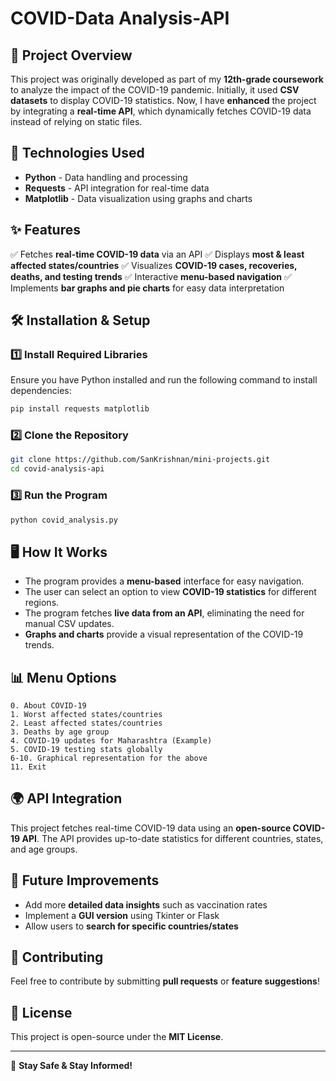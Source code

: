 # COVID-Data Analysis-API

## 📌 Project Overview
This project was originally developed as part of my **12th-grade coursework** to analyze the impact of the COVID-19 pandemic. Initially, it used **CSV datasets** to display COVID-19 statistics. Now, I have **enhanced** the project by integrating a **real-time API**, which dynamically fetches COVID-19 data instead of relying on static files.

## 🔧 Technologies Used
- **Python** - Data handling and processing
- **Requests** - API integration for real-time data
- **Matplotlib** - Data visualization using graphs and charts

## ✨ Features
✅ Fetches **real-time COVID-19 data** via an API
✅ Displays **most & least affected states/countries**
✅ Visualizes **COVID-19 cases, recoveries, deaths, and testing trends**
✅ Interactive **menu-based navigation**
✅ Implements **bar graphs and pie charts** for easy data interpretation

## 🛠 Installation & Setup
### 1️⃣ Install Required Libraries
Ensure you have Python installed and run the following command to install dependencies:
```sh
pip install requests matplotlib
```

### 2️⃣ Clone the Repository
```sh
git clone https://github.com/SanKrishnan/mini-projects.git
cd covid-analysis-api
```

### 3️⃣ Run the Program
```sh
python covid_analysis.py
```

## 🖥️ How It Works
- The program provides a **menu-based** interface for easy navigation.
- The user can select an option to view **COVID-19 statistics** for different regions.
- The program fetches **live data from an API**, eliminating the need for manual CSV updates.
- **Graphs and charts** provide a visual representation of the COVID-19 trends.

## 📊 Menu Options
```
0. About COVID-19
1. Worst affected states/countries
2. Least affected states/countries
3. Deaths by age group
4. COVID-19 updates for Maharashtra (Example)
5. COVID-19 testing stats globally
6-10. Graphical representation for the above
11. Exit
```

## 🌍 API Integration
This project fetches real-time COVID-19 data using an **open-source COVID-19 API**. The API provides up-to-date statistics for different countries, states, and age groups.

## 📝 Future Improvements
- Add more **detailed data insights** such as vaccination rates
- Implement a **GUI version** using Tkinter or Flask
- Allow users to **search for specific countries/states**

## 🤝 Contributing
Feel free to contribute by submitting **pull requests** or **feature suggestions**!

## 📜 License
This project is open-source under the **MIT License**.

---
🚀 **Stay Safe & Stay Informed!**


